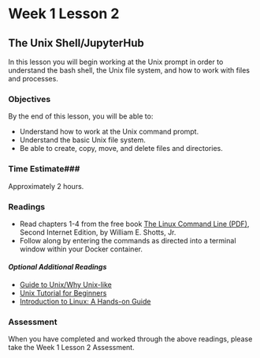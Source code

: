 # Week 1 Lesson 2 #
## The Unix Shell/JupyterHub ##

In this lesson you will begin working at the Unix prompt in order to understand the bash shell, the Unix file system, and how to work with files and processes.

### Objectives ###
By the end of this lesson, you will be able to:

- Understand how to work at the Unix command prompt.
- Understand the basic Unix file system.
- Be able to create, copy, move, and delete files and directories.

### Time Estimate###

Approximately 2 hours.

### Readings ###

- Read chapters 1-4 from the free book [The Linux Command Line (PDF)](http://sourceforge.net/projects/linuxcommand/?source=dlp), Second Internet Edition, by William E. Shotts, Jr. 
- Follow along by entering the commands as directed into a terminal window within your Docker container.
 
#### *Optional Additional Readings* ####
- [Guide to Unix/Why Unix-like](https://en.wikibooks.org/wiki/Guide_to_Unix/Why_Unix-like)
- [Unix Tutorial for Beginners](http://www.ee.surrey.ac.uk/Teaching/Unix/)
- [Introduction to Linux: A Hands-on Guide](http://www.tldp.org/LDP/intro-linux/html/index.html)

### Assessment ###

When you have completed and worked through the above readings, please take the Week 1 Lesson 2 Assessment.
